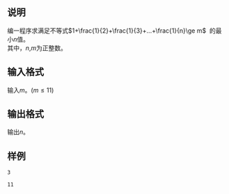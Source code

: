 <h2>说明</h2>

编一程序求满足不等式$1+\frac{1}{2}+\frac{1}{3}+...+\frac{1}{n}\ge m$ &nbsp;的最小$n$值。<br />
其中，$n$&#44;$m$为正整数。

<h2>输入格式</h2>

输入$m$。($m\le 11$)

<h2>输出格式</h2>

输出$n$。

<h2>样例</h2>
<pre><code class="language-input1">3</code></pre><pre><code class="language-output1">11</code></pre>

